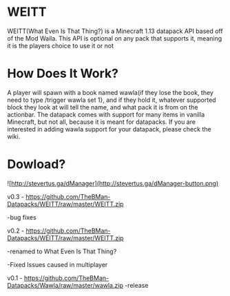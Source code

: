 # WEITT
WEITT(What Even Is That Thing?) is a Minecraft 1.13 datapack API based off of the Mod Waila. This API is optional on any pack that supports
it, meaning it is the players choice to use it or not

# How Does It Work?
A player will spawn with a book named wawla(if they lose the book, they need to type /trigger wawla set 1}, and if they hold it, whatever
supported block they look at will tell the name, and what pack it is from on the actionbar. The datapack comes with support for many items
in vanilla Minecraft, but not all, because it is meant for datapacks. If you are interested in adding wawla support for your datapack, 
please check the wiki.

# Dowload?
![http://stevertus.ga/dManager](http://stevertus.ga/dManager-button.png)

v0.3 - https://github.com/TheBMan-Datapacks/WEITT/raw/master/WEITT.zip

-bug fixes

v0.2 - https://github.com/TheBMan-Datapacks/WEITT/raw/master/WEITT.zip

-renamed to What Even Is That Thing?

-Fixed Issues caused in multiplayer

v0.1 - https://github.com/TheBMan-Datapacks/Wawla/raw/master/wawla.zip
-release
